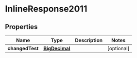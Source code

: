 
# InlineResponse2011

## Properties
Name | Type | Description | Notes
------------ | ------------- | ------------- | -------------
**changedTest** | [**BigDecimal**](BigDecimal.md) |  |  [optional]



